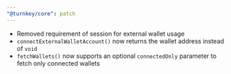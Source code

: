 ```yaml
---
"@turnkey/core": patch
---
```


- Removed requirement of session for external wallet usage
- `connectExternalWalletAccount()` now returns the wallet address instead of `void`
- `fetchWallets()` now supports an optional `connectedOnly` parameter to fetch only connected wallets
